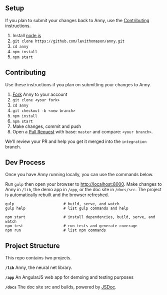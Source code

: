 ## Setup

If you plan to submit your changes back to Anny, use the [Contributing](#Contributing) instructions.

1. Install [node.js](https://nodejs.org/)
1. `git clone https://github.com/levithomason/anny.git`
1. `cd anny`
1. `npm install`
1. `npm start`

## Contributing

Use these instructions if you plan on submitting your changes to Anny.

1. [Fork](https://github.com/levithomason/anny/fork) Anny to your account
1. `git clone <your fork>`
1. `cd anny`
1. `git checkout -b <new branch>`
1. `npm install`
1. `npm start`
1. Make changes, commit and push
1. Open a [Pull Request](https://github.com/levithomason/anny/compare/integration...) with base: `master` and compare: `<your branch>`.

We'll review your PR and help you get it merged into the `integration` branch.

## Dev Process

Once you have Anny running locally, you can use the commands below.

Run `gulp` then open your browser to [http://localhost:8000](http://localhost:8000).
Make changes to Anny in `/lib`, the demo app in `/app`, or the doc site in `/docs/src`.
The project is automatically rebuilt and the browser refreshed.

```
gulp                      # build, serve, and watch
gulp help                 # list gulp commands and help

npm start                 # install dependencies, build, serve, and watch
npm test                  # run tests and generate coverage
npm run                   # list npm commands
```

## Project Structure

This repo contains two projects.

**`/lib`**
Anny, the neural net library.  

**`/app`**
An AngularJS web app for demoing and testing purposes

**`/docs`**
The doc site src and builds, powered by [JSDoc](http://usejsdoc.org/).
